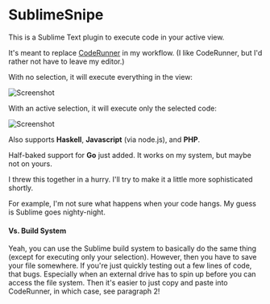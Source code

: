SublimeSnipe
============

This is a Sublime Text plugin to execute code in your active view.

It's meant to replace [CodeRunner](http://krillapps.com/coderunner/) in my workflow. (I like CodeRunner, but I'd rather not have to leave my editor.)

With no selection, it will execute everything in the view:

![Screenshot](https://raw.github.com/harveyr/SublimeSnipe/master/snipe1.jpg)


With an active selection, it will execute only the selected code:

![Screenshot](https://raw.github.com/harveyr/SublimeSnipe/master/snipe2.jpg)


Also supports **Haskell**, **Javascript** (via node.js), and **PHP**.

Half-baked support for **Go** just added. It works on my system, but maybe not on yours.

I threw this together in a hurry. I'll try to make it a little more sophisticated shortly.

For example, I'm not sure what happens when your code hangs. My guess is Sublime goes nighty-night.


#### Vs. Build System

Yeah, you can use the Sublime build system to basically do the same thing (except for executing only your selection). However, then you have to save your file somewhere. If you're just quickly testing out a few lines of code, that bugs. Especially when an external drive has to spin up before you can access the file system. Then it's easier to just copy and paste into CodeRunner, in which case, see paragraph 2!
